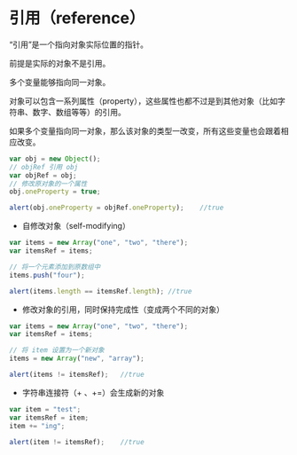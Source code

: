 # 引用（reference）

“引用”是一个指向对象实际位置的指针。

前提是实际的对象不是引用。

多个变量能够指向同一对象。

对象可以包含一系列属性（property），这些属性也都不过是到其他对象（比如字符串、数字、数组等等）的引用。

如果多个变量指向同一对象，那么该对象的类型一改变，所有这些变量也会跟着相应改变。

``` js
var obj = new Object();
// objRef 引用 obj
var objRef = obj;
// 修改原对象的一个属性
obj.oneProperty = true;

alert(obj.oneProperty = objRef.oneProperty);    //true
```

- 自修改对象（self-modifying）

``` js
var items = new Array("one", "two", "there");
var itemsRef = items;

// 将一个元素添加到原数组中
items.push("four");

alert(items.length == itemsRef.length); //true
```

- 修改对象的引用，同时保持完成性（变成两个不同的对象）

``` js
var items = new Array("one", "two", "there");
var itemsRef = items;

// 将 item 设置为一个新对象
items = new Array("new", "array");

alert(items != itemsRef);   //true
```

- 字符串连接符（+ 、+=）会生成新的对象

``` js
var item = "test";
var itemsRef = item;
item += "ing";

alert(item != itemsRef);    //true
```
